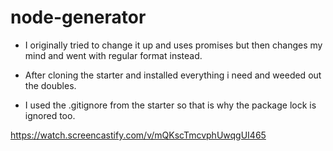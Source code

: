 # node-generator

* I originally tried to change it up and uses promises but then changes my mind and went with regular format instead.

* After cloning the starter and installed everything i need and weeded out the doubles.

* I used the .gitignore from the starter so that is why the package lock is ignored too.

https://watch.screencastify.com/v/mQKscTmcvphUwqgUI465
